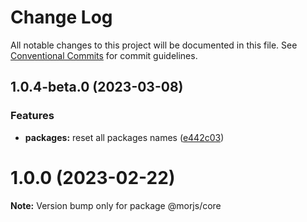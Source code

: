 # Change Log

All notable changes to this project will be documented in this file.
See [Conventional Commits](https://conventionalcommits.org) for commit guidelines.

## 1.0.4-beta.0 (2023-03-08)


### Features

* **packages:** reset all packages names ([e442c03](https://github.com/eleme/morjs/commit/e442c0375457c92ac0ee554f26cccf32f2bbf3c6))





# 1.0.0 (2023-02-22)

**Note:** Version bump only for package @morjs/core
